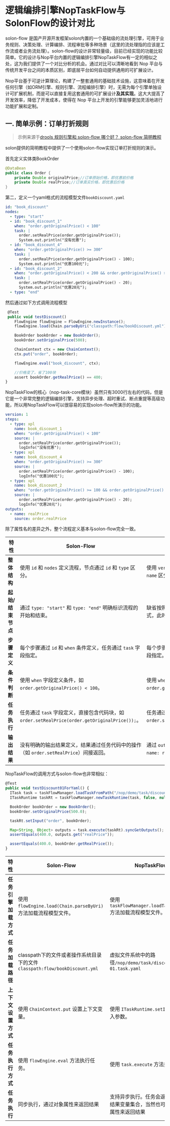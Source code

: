 # 逻辑编排引擎NopTaskFlow与SolonFlow的设计对比

solon-flow 是国产开源开发框架solon内置的一个基础级的流处理引擎，可用于业务规则、决策处理、计算编排、流程审批等多种场景（这里的流处理指的应该是工作流或者业务流处理）。solon-flow的设计非常轻量级，目前已经实现的功能比较简单。它的设计与Nop平台内置的逻辑编排引擎NopTaskFlow有一定的相似之处，这为我们提供了一个对比分析的机会。通过对比可以清晰地看到 Nop 平台与传统开发平台之间的本质区别，即底层平台如何自动提供通用的可扩展设计。

Nop平台基于可逆计算理论，构建了一整套通用的基础技术设施，这意味着在开发任何引擎（如ORM引擎、规则引擎、流程编排引擎）时，无需为每个引擎单独设计可扩展机制，而是可以直接复用这套通用的可扩展设计**及其实现**。这大大提高了开发效率，降低了开发成本，使得在 Nop 平台上开发的引擎能够更加灵活地进行功能扩展和定制。

## 一. 简单示例：订单打折规则

> 示例来源于[drools 规则引擎和 solon-flow 哪个好？ solon-flow 简明教程](https://zhuanlan.zhihu.com/p/20299193626)

solon提供的简明教程中提供了一个使用solon-flow实现订单打折规则的演示。

首先定义实体类BookOrder

```java
@DataBean
public class Order {
    private Double originalPrice;//订单原始价格，即优惠前价格
    private Double realPrice;//订单真实价格，即优惠后价格
}
```

第二，定义一个yaml格式的流程模型文件`bookDiscount.yaml`

```yaml
id: "book_discount"
nodes:
  - type: "start"
  - id: "book_discount_1"
    when: "order.getOriginalPrice() < 100"
    task: |
      order.setRealPrice(order.getOriginalPrice());
      System.out.println("没有优惠");
  - id: "book_discount_4"
    when: "order.getOriginalPrice() >= 300"
    task: |
      order.setRealPrice(order.getOriginalPrice() - 100);
      System.out.println("优惠100元");
  - id: "book_discount_2"
    when: "order.getOriginalPrice() < 200 && order.getOriginalPrice() > 100"
    task: |
      order.setRealPrice(order.getOriginalPrice() - 20);
      System.out.println("优惠20元");
  - type: "end"
```

然后通过如下方式调用流程模型

```javascript
 @Test
 public void testDiscount()  
    FlowEngine flowEngine = FlowEngine.newInstance();
    flowEngine.load(Chain.parseByUri("classpath:flow/bookDiscount.yml"));

    BookOrder bookOrder = new BookOrder();
    bookOrder.setOriginalPrice(500);

    ChainContext ctx = new ChainContext();
    ctx.put("order", bookOrder);

    flowEngine.eval("book_discount", ctx);

    //价格变了，省了100块
    assert bookOrder.getRealPrice() == 400;
} 
```

NopTaskFlow的核心（nop-task-core模块）虽然只有3000行左右的代码，但是它是一个非常完整的逻辑编排引擎，支持异步处理、超时重试、断点重提等高级功能，所以用NopTaskFlow可以很容易的实现solon-flow所演示的功能。

```yaml
version: 1
steps:
  - type: xpl
    name: book_discount_1
    when: "order.getOriginalPrice() < 100"
    source: |
      order.setRealPrice(order.getOriginalPrice());
      logInfo("没有优惠");
  - type: xpl
    name: book_discount_4
    when: "order.getOriginalPrice() >= 300"
    source: |
      order.setRealPrice(order.getOriginalPrice() - 100);
      logInfo("优惠100元");
  - type: xpl
    name: book_discount_2
    when: "order.getOriginalPrice() >= 100 && order.getOriginalPrice() < 200"
    source: |
      order.setRealPrice(order.getOriginalPrice() - 20);
      logInfo("优惠20元");
outputs:
  - name: realPrice
    source: order.realPrice
```

除了属性名的差异之外，整个流程定义基本与solon-flow完全一致。

| 特性          | Solon-Flow                                                                  | NopTaskFlow                                                                     |
| ----------- | --------------------------------------------------------------------------- | ------------------------------------------------------------------------------- |
| **整体结构**    | 使用 `id` 和 `nodes` 定义流程，节点通过 `id` 和 `type` 区分。                               | 使用 `version` 和 `steps` 定义流程，步骤通过 `type` 和 `name` 区分。                            |
| **起始/结束节点** | 通过 `type: "start"` 和 `type: "end"` 明确标识流程的开始和结束。                            | 缺省按照顺序执行steps中的步骤，也可以设置图模式，此时需要显式指定下一个执行步骤。                                     |
| **步骤定义**    | 每个步骤通过 `id` 和 `when` 条件定义，任务通过 `task` 字段指定。                                 | 每个步骤通过 `type` 和 `name` 定义，任务通过 `source` 字段指定。                                   |
| **条件判断**    | 使用 `when` 字段定义条件，如 `order.getOriginalPrice() < 100`。                        | 使用 `when` 字段定义条件，如 `order.getOriginalPrice() < 100`。                            |
| **任务执行**    | 任务通过 `task` 字段定义，直接包含代码块，如 `order.setRealPrice(order.getOriginalPrice());`。 | 任务通过 `source` 字段定义，直接包含代码块，如 `order.setRealPrice(order.getOriginalPrice());`。   |
| **输出结果**    | 没有明确的输出结果定义，结果通过任务代码中的操作（如 `order.setRealPrice`）间接返回。                       | 通过 `outputs` 字段明确定义输出结果，如 `outputs: - name: realPrice source: order.realPrice`。 |

NopTaskFlow的调用方式与solon-flow也非常相似：

```javascript
@Test
public void testDiscount01ForYaml() {
  ITask task = taskFlowManager.loadTaskFromPath("/nop/demo/task/discount-01.task.yaml");
  ITaskRuntime taskRt = taskFlowManager.newTaskRuntime(task, false, null);

  BookOrder bookOrder = new BookOrder();
  bookOrder.setOriginalPrice(500.0);

  taskRt.setInput("order", bookOrder);

  Map<String, Object> outputs = task.execute(taskRt).syncGetOutputs();
  assertEquals(400.0, outputs.get("realPrice"));

  assertEquals(400.0, bookOrder.getRealPrice());
}
```

| 特性           | Solon-Flow                                                 | NopTaskFlow                                       |
| ------------ | ---------------------------------------------------------- | ------------------------------------------------- |
| **任务引擎加载方式** | 使用 `flowEngine.load(Chain.parseByUri)`  方法加载流程模型文件。        | 使用 `taskFlowManager.loadTaskFromPath` 方法加载流程模型文件。 |
| **任务加载路径**   | classpath下的文件或者操作系统目录下的文件`classpath:flow/bookDiscount.yml` | 虚拟文件系统中的路径`/nop/demo/task/discount-01.task.yaml`  |
| **上下文设置方式**  | 使用 `ChainContext.put` 设置上下文变量。                             | 使用 `ITaskRuntime.setInput` 设置输入参数。                |
| **任务执行方式**   | 使用 `flowEngine.eval` 方法执行任务。                               | 使用 `task.execute` 方法执行任务。                         |
| **任务执行**     | 同步执行，通过对象属性来返回结果                                           | 支持异步执行。任务会返回outputs结果变量集合，当然也可以通过对象属性来返回结果        |
